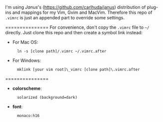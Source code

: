 I'm using *Janus*'s (https://github.com/carlhuda/janus) distribution of plug-ins and mappings for my Vim, Gvim and MacVim. Therefore this repo of `.vimrc` is just an appended part to override some settings. 

===============
For convenience, don't copy the `.vimrc` file to `~/` directly. Just clone this repo and then create a symbol link instead:

* For Mac OS:
        
		ln -s [clone path]/.vimrc ~/.vimrc.after
                
* For Windows:
        
		mklink [your vim root]\_vimrc [clone path]\.vimrc.after

===============
* **colorscheme**:

        solarized (background=dark)

* **font**:

        monaco:h16
